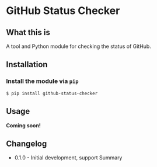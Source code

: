 
# GitHub Status Checker

## What this is

A tool and Python module for checking the status of GitHub.

## Installation

### Install the module via `pip`

```
$ pip install github-status-checker
```

## Usage

__Coming soon!__

## Changelog

* 0.1.0 - Initial development, support Summary 

